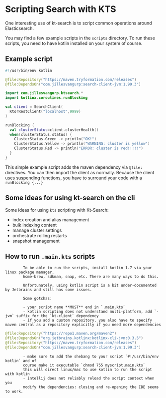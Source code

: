 # Scripting Search with KTS 

One interesting use of kt-search is to script common operations around Elasticsearch.

You may find a few example scripts in the `scripts` directory. To run these scripts,
you need to have kotlin installed on your system of course.

## Example script

```kotlin
#!/usr/bin/env kotlin

@file:Repository("https://maven.tryformation.com/releases")
@file:DependsOn("com.jillesvangurp:search-client-jvm:1.99.3")

import com.jillesvangurp.ktsearch.*
import kotlinx.coroutines.runBlocking

val client = SearchClient(
  KtorRestClient("localhost",9999)
)

runBlocking {
  val clusterStatus=client.clusterHealth()
  when(clusterStatus.status) {
    ClusterStatus.Green -> println("OK!")
    ClusterStatus.Yellow -> println("WARNING: cluster is yellow")
    ClusterStatus.Red -> println("ERROR: cluster is red!!!!!")
  }
}      
```

This simple example script adds the maven dependency via `@file:` directives. 
You can then import the client as normally. Because the client uses suspending
 functions, you have to surround your code with a `runBlocking {...}`

## Some ideas for using kt-search on the cli

Some ideas for using `kts` scripting with Kt-Search:

- index creation and alias management
- bulk indexing content
- manage cluster settings
- orchestrate rolling restarts
- snapshot management

## How to run `.main.kts` scripts

            To be able to run the scripts, install kotlin 1.7 via your linux package manager, 
            home-brew, sdkman, snap, etc. There are many ways to do this.
                        
            Unfortunately, using kotlin script is a bit under-documented by Jetbrains and still has some issues.
            
            Some gotchas:
            
            - your script name **MUST** end in `.main.kts`
            - kotlin scripting does not understand multi-platform, add `-jvm` suffix for the `kt-client` dependency
            - if you add a custom repository, you also have to specify maven central as a repository explicitly if you need more dependencies
```kotlin
@file:Repository("https://repo1.maven.org/maven2")
@file:DependsOn("org.jetbrains.kotlinx:kotlinx-cli-jvm:0.3.5")
@file:Repository("https://maven.tryformation.com/releases")
@file:DependsOn("com.jillesvangurp:search-client-jvm:1.99.3")
```            
            - make sure to add the shebang to your script `#!/usr/bin/env kotlin` and of 
            course make it executable `chmod 755 myscript.main.kts`
            this will direct linux/mac to use kotlin to run the script with kotlin
            - intellij does not reliably reload the script context when you 
            modify the dependencies: closing and re-opening the IDE seems to work.

